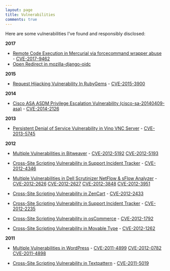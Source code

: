 ```yaml
---
layout: page
title: Vulnerabilities
comments: true
---
```


Here are some vulnerabilities I've found and responsibly disclosed:

**2017**

- [Remote Code Execution in Mercurial via forcecommand wrapper abuse](https://hackerone.com/reports/222020) - [CVE-2017-9462](https://nvd.nist.gov/vuln/detail/CVE-2017-9462)
- [Open Redirect in mozilla-django-oidc](https://github.com/mozilla/mozilla-django-oidc/blob/master/HISTORY.rst#031-2017-06-15)

**2015**

- [Request Hijacking Vulnerability In RubyGems](https://www.trustwave.com/Resources/Security-Advisories/Advisories/TWSL2015-007/?fid=6356) - [CVE-2015-3900](http://web.nvd.nist.gov/view/vuln/detail?vulnId=CVE-2015-3900)

**2014**

- [Cisco ASA ASDM Privilege Escalation Vulnerability (cisco-sa-20140409-asa)](https://www.trustwave.com/Resources/Security-Advisories/Advisories/TWSL2014-005/?fid=3852) - [CVE-2014-2126](http://web.nvd.nist.gov/view/vuln/detail?vulnId=CVE-2014-2126)

**2013**

- [Persistent Denial of Service Vulnerability in Vino VNC Server](https://www.trustwave.com/Resources/Security-Advisories/Advisories/TWSL2013-028/?fid=3864) - [CVE-2013-5745](http://web.nvd.nist.gov/view/vuln/detail?vulnId=CVE-2013-5745)

**2012**

- [Multiple Vulnerabilities in Bitweaver](https://www.trustwave.com/Resources/Security-Advisories/Advisories/TWSL2012-016/?fid=3794) - [CVE-2012-5192](http://web.nvd.nist.gov/view/vuln/detail?vulnId=CVE-2012-5192) [CVE-2012-5193 ](http://web.nvd.nist.gov/view/vuln/detail?vulnId=CVE-2012-5193)

- [Cross-Site Scripting Vulnerability in Support Incident Tracker](https://www.trustwave.com/Resources/Security-Advisories/Advisories/TWSL2012-019/?fid=3793) - [CVE-2012-4346](http://web.nvd.nist.gov/view/vuln/detail?vulnId=CVE-2012-4346)

- [Multiple Vulnerabilities in Dell Scrutinizer NetFlow & sFlow Analyzer](https://www.trustwave.com/Resources/Security-Advisories/Advisories/TWSL2012-014/?fid=3792) - [CVE-2012-2626](http://web.nvd.nist.gov/view/vuln/detail?vulnId=CVE-2012-2626) [CVE-2012-2627](http://web.nvd.nist.gov/view/vuln/detail?vulnId=CVE-2012-2627) [CVE-2012-3848](http://web.nvd.nist.gov/view/vuln/detail?vulnId=CVE-2012-3848) [CVE-2012-3951](http://web.nvd.nist.gov/view/vuln/detail?vulnId=CVE-2012-3951)

- [Cross-Site Scripting Vulnerability in ZenCart](https://www.trustwave.com/Resources/Security-Advisories/Advisories/TWSL2012-004/?fid=3791) - [CVE-2012-2433](http://web.nvd.nist.gov/view/vuln/detail?vulnId=CVE-2012-2433)

- [Cross-Site Scripting Vulnerability in Support Incident Tracker](https://www.trustwave.com/Resources/Security-Advisories/Advisories/TWSL2012-012/?fid=3790) - [CVE-2012-2235](http://web.nvd.nist.gov/view/vuln/detail?vulnId=CVE-2012-2235)

- [Cross-Site Scripting Vulnerability in osCommerce](https://www.trustwave.com/Resources/Security-Advisories/Advisories/TWSL2012-005/?fid=3788) - [CVE-2012-1792](http://web.nvd.nist.gov/view/vuln/detail?vulnId=CVE-2012-1792)

- [Cross-Site Scripting Vulnerability in Movable Type](https://www.trustwave.com/Resources/Security-Advisories/Advisories/TWSL2012-001/?fid=3785) - [CVE-2012-1262](http://web.nvd.nist.gov/view/vuln/detail?vulnId=CVE-2012-1262)

**2011**

- [Multiple Vulnerabilities in WordPress](https://www.trustwave.com/Resources/Security-Advisories/Advisories/TWSL2012-002/?fid=3786) - [CVE-2011-4899](http://web.nvd.nist.gov/view/vuln/detail?vulnId=CVE-2011-4899) [CVE-2012-0782](http://web.nvd.nist.gov/view/vuln/detail?vulnId=CVE-2012-0782) [CVE-2011-4898](http://web.nvd.nist.gov/view/vuln/detail?vulnId=CVE-2011-4898)

- [Cross-Site Scripting Vulnerability in Textpattern](https://www.trustwave.com/Resources/Security-Advisories/Advisories/TWSL2012-001/?fid=3785) - [CVE-2011-5019](http://web.nvd.nist.gov/view/vuln/detail?vulnId=CVE-2011-5019)
